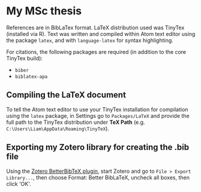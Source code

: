 # My MSc thesis

References are in BibLaTex format.
LaTeX distribution used was TinyTex (installed via R).
Text was written and compiled within Atom text editor using the package `latex`, and with `language-latex` for syntax highlighting.

For citations, the following packages are required (in addition to the core TinyTex build):
  * `biber`
  * `biblatex-apa`

## Compiling the LaTeX document

To tell the Atom text editor to use your TinyTex installation for compilation using the `latex` package, in Settings go to `Packages/LaTeX` and provide the full path to the TinyTex distribution under **TeX Path** (e.g. `C:\Users\Liam\AppData\Roaming\TinyTeX`).

## Exporting my Zotero library for creating the .bib file

Using the [Zotero BetterBibTeX plugin](https://github.com/retorquere/zotero-better-bibtex), start Zotero and go to `File > Export Library...`, then choose Format: Better BibLaTeX, uncheck all boxes, then click 'OK'.
